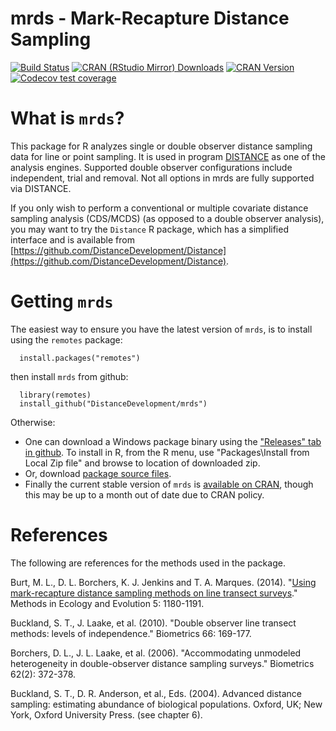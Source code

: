mrds - Mark-Recapture Distance Sampling
=======================================

[![Build Status](https://app.travis-ci.com/DistanceDevelopment/mrds.svg?branch=master)](https://app.travis-ci.com/DistanceDevelopment/mrds)
[![CRAN (RStudio Mirror) Downloads](http://cranlogs.r-pkg.org/badges/mrds)](https://www.r-pkg.org/pkg/mrds)
[![CRAN Version](http://www.r-pkg.org/badges/version/mrds)](https://cran.r-project.org/package=mrds)
[![Codecov test coverage](https://codecov.io/gh/DistanceDevelopment/mrds/branch/master/graph/badge.svg)](https://app.codecov.io/gh/DistanceDevelopment/mrds?branch=master)

# What is `mrds`?

This package for R analyzes single or double observer distance sampling data for line or point sampling.  It is used in program [DISTANCE](http://distancesampling.org/) as one of the analysis engines. Supported double observer configurations include independent, trial and removal. Not all options in mrds are fully supported via DISTANCE.

If you only wish to perform a conventional or multiple covariate distance sampling analysis (CDS/MCDS) (as opposed to a double observer analysis), you may want to try the `Distance` R package, which has a simplified interface and is available from [https://github.com/DistanceDevelopment/Distance](https://github.com/DistanceDevelopment/Distance).

# Getting `mrds`

The easiest way to ensure you have the latest version of `mrds`, is to install using the `remotes` package:

      install.packages("remotes")

then install `mrds` from github:

      library(remotes)
      install_github("DistanceDevelopment/mrds")

Otherwise:

  * One can download a Windows package binary using the ["Releases" tab in github](https://github.com/DistanceDevelopment/mrds/releases). To install in R, from the R menu, use "Packages\Install from Local Zip file" and browse to location of downloaded zip.
  * Or, download [package source files](https://github.com/DistanceDevelopment/mrds/archive/master.zip).
  * Finally the current stable version of `mrds` is [available on CRAN](https://cran.r-project.org/package=mrds), though this may be up to a month out of date due to CRAN policy.


# References

The following are references for the methods used in the package.

Burt, M. L., D. L. Borchers, K. J. Jenkins and T. A. Marques. (2014). "[Using mark-recapture distance sampling methods on line transect surveys](https://doi.org/10.1111/2041-210X.12294)." Methods in Ecology and Evolution 5: 1180-1191.

Buckland, S. T., J. Laake, et al. (2010). "Double observer line transect methods: levels of independence." Biometrics 66: 169-177.

Borchers, D. L., J. L. Laake, et al. (2006). "Accommodating unmodeled heterogeneity in double-observer distance sampling surveys." Biometrics 62(2): 372-378.

Buckland, S. T., D. R. Anderson, et al., Eds. (2004). Advanced distance sampling: estimating abundance of biological populations. Oxford, UK; New York, Oxford University Press. (see chapter 6).
